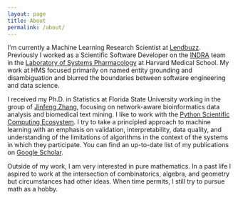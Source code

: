```yaml
---
layout: page
title: About
permalink: /about/
---
```


I'm currently a Machine Learning Research Scientist at [Lendbuzz](https://lendbuzz.com/). Previously I worked as a  Scientific Software Developer on the
[INDRA](https://indralab.github.io) team in the
[Laboratory of Systems Pharmacology](https://hits.harvard.edu/the-program/laboratory-of-systems-pharmacology/about/) at Harvard Medical School. My work at HMS focused
primarily on named entity grounding and disambiguation and blurred the boundaries
between software engineering and data science.

I received my Ph.D. in Statistics at
Florida State University working in the group of [Jinfeng Zhang](https://ani.stat.fsu.edu/~jinfeng/),
focusing on network-aware bioinformatics
data analysis and biomedical text mining. I like to work with the [Python
Scientific Computing Ecosystem](https://www.scipy.org/about.html). I try to
take a principled approach to machine learning with an emphasis on validation,
interpretability, data quality, and understanding of the limitations of
algorithms in the context of the systems in which they participate. You can
find an up-to-date list of my publications on [Google Scholar](https://scholar.google.com/citations?user=_nbf9ZIAAAAJ&hl=en).

Outside of my work, I am very interested in pure mathematics. In a past life
I aspired to work at the intersection of combinatorics, algebra, and geometry
but circumstances had other ideas. When time permits, I still try to pursue
math as a hobby.
